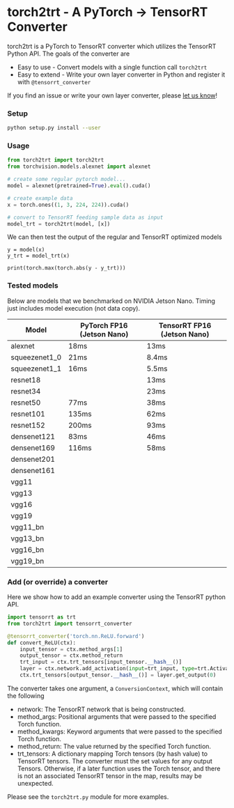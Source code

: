 # torch2trt - A PyTorch -> TensorRT Converter

torch2trt is a PyTorch to TensorRT converter which utilizes the 
TensorRT Python API.  The goals of the converter are

* Easy to use - Convert models with a single function call ``torch2trt``
* Easy to extend - Write your own layer converter in Python and register it with ``@tensorrt_converter``

If you find an issue or write your own layer converter, please [let us know](../..//issues)!

### Setup

```bash
python setup.py install --user
```

### Usage

```python
from torch2trt import torch2trt
from torchvision.models.alexnet import alexnet

# create some regular pytorch model...
model = alexnet(pretrained=True).eval().cuda()

# create example data
x = torch.ones((1, 3, 224, 224)).cuda()

# convert to TensorRT feeding sample data as input
model_trt = torch2trt(model, [x])
```

We can then test the output of the regular and TensorRT optimized models

```
y = model(x)
y_trt = model_trt(x)

print(torch.max(torch.abs(y - y_trt)))
```

### Tested models

Below are models that we benchmarked on NVIDIA Jetson Nano.  Timing just includes model execution (not data copy).

| Model | PyTorch FP16 (Jetson Nano) | TensorRT FP16 (Jetson Nano) |
|-------|--------------|-----------------|
| alexnet | 18ms | 13ms |
| squeezenet1_0 | 21ms | 8.4ms |
| squeezenet1_1 | 16ms | 5.5ms |
| resnet18 |  | 13ms |
| resnet34 |  | 23ms |
| resnet50 | 77ms | 38ms |
| resnet101 | 135ms | 62ms |
| resnet152 | 200ms | 93ms |
| densenet121 | 83ms | 46ms |
| densenet169 | 116ms | 58ms |
| densenet201 |  |  |
| densenet161 |  |  |
| vgg11 |  |  |
| vgg13 |  |  |
| vgg16 |  |  |
| vgg19 |  |  |
| vgg11_bn |  |  |
| vgg13_bn |  |  |
| vgg16_bn |  |  |
| vgg19_bn |  |  |


### Add (or override) a converter

Here we show how to add an example converter using the TensorRT
python API.

```python
import tensorrt as trt
from torch2trt import tensorrt_converter

@tensorrt_converter('torch.nn.ReLU.forward')
def convert_ReLU(ctx):
    input_tensor = ctx.method_args[1]
    output_tensor = ctx.method_return
    trt_input = ctx.trt_tensors[input_tensor.__hash__()]
    layer = ctx.network.add_activation(input=trt_input, type=trt.ActivationType.RELU)  
    ctx.trt_tensors[output_tensor.__hash__()] = layer.get_output(0)
```

The converter takes one argument, a ``ConversionContext``, which will contain
the following

* network: The TensorRT network that is being constructed.
* method_args: Positional arguments that were passed to the specified Torch function.
* method_kwargs: Keyword arguments that were passed to the specified Torch function.
* method_return: The value returned by the specified Torch function.
* trt_tensors: A dictionary mapping Torch tensors (by hash value) to TensorRT tensors.  The
  converter must the set values for any output Tensors.  Otherwise, if a later function uses
  the Torch tensor, and there is not an associated TensorRT tensor in the map, results 
  may be unexpected.

Please see the ``torch2trt.py`` module for more examples.
